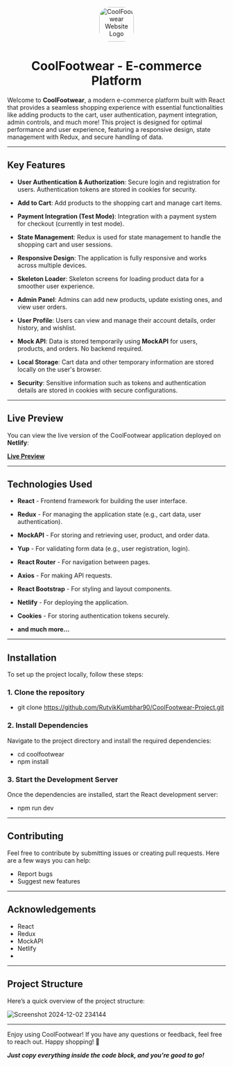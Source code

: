 <p align="center">
  <img src="https://coolfootwearproject.netlify.app/assets/images-removebg-preview-CJa-0H3v.png" alt="CoolFootwear Website Logo" style="border-radius: 30%; height: 80px; width: 80px;"/>
</p>

<h1 align="center">CoolFootwear - E-commerce Platform</h1>

Welcome to **CoolFootwear**, a modern e-commerce platform built with React that provides a seamless shopping experience with essential functionalities like adding products to the cart, user authentication, payment integration, admin controls, and much more! This project is designed for optimal performance and user experience, featuring a responsive design, state management with Redux, and secure handling of data.

---

## Key Features

- **User Authentication & Authorization**: Secure login and registration for users. Authentication tokens are stored in cookies for security.

- **Add to Cart**: Add products to the shopping cart and manage cart items.
 
- **Payment Integration (Test Mode)**: Integration with a payment system for checkout (currently in test mode).
 
- **State Management**: Redux is used for state management to handle the shopping cart and user sessions.
 
- **Responsive Design**: The application is fully responsive and works across multiple devices.
 
- **Skeleton Loader**: Skeleton screens for loading product data for a smoother user experience.
 
- **Admin Panel**: Admins can add new products, update existing ones, and view user orders.
 
- **User Profile**: Users can view and manage their account details, order history, and wishlist.
 
- **Mock API**: Data is stored temporarily using **MockAPI** for users, products, and orders. No backend required.
 
- **Local Storage**: Cart data and other temporary information are stored locally on the user's browser.
 
- **Security**: Sensitive information such as tokens and authentication details are stored in cookies with secure configurations.

---

## Live Preview

You can view the live version of the CoolFootwear application deployed on **Netlify**:

[**Live Preview**](https://coolfootwearproject.netlify.app/)

---

## Technologies Used

- **React** - Frontend framework for building the user interface.
 
- **Redux** - For managing the application state (e.g., cart data, user authentication).
 
- **MockAPI** - For storing and retrieving user, product, and order data.
 
- **Yup** - For validating form data (e.g., user registration, login).
 
- **React Router** - For navigation between pages.
 
- **Axios** - For making API requests.
 
- **React Bootstrap** - For styling and layout components.
 
- **Netlify** - For deploying the application.
 
- **Cookies** - For storing authentication tokens securely.
 
- **and much more...**

---

## Installation

To set up the project locally, follow these steps:

### 1. Clone the repository

- git clone https://github.com/RutvikKumbhar90/CoolFootwear-Project.git

### 2. Install Dependencies

Navigate to the project directory and install the required dependencies:

- cd coolfootwear
- npm install


### 3. Start the Development Server

Once the dependencies are installed, start the React development server:

- npm run dev

---

## Contributing

Feel free to contribute by submitting issues or creating pull requests. Here are a few ways you can help:

- Report bugs
- Suggest new features

---

## Acknowledgements

- React
- Redux
- MockAPI
- Netlify
- 
---

## Project Structure

Here’s a quick overview of the project structure:

![Screenshot 2024-12-02 234144](https://github.com/user-attachments/assets/44204b65-6eb7-4e25-b515-294a221b2450)

---

Enjoy using CoolFootwear! If you have any questions or feedback, feel free to reach out. Happy shopping! 👟

***Just copy everything inside the code block, and you're good to go!***



